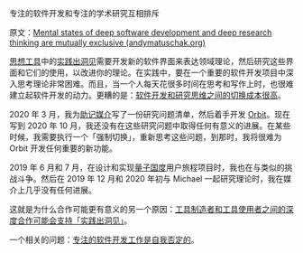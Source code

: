 专注的软件开发和专注的学术研究互相排斥

原文：[Mental states of deep software development and deep research thinking are mutually exclusive (andymatuschak.org)](https://notes.andymatuschak.org/zQCSSBGrBJazfq3tuJehkf81MsYj6du38Dof)

[思想工具](https://notes.andymatuschak.org/z5YhNc8HVKxjg9a3h3SeCyKqnNDFgiY6WGrM)中的[实践出洞见](https://notes.andymatuschak.org/z7YyAp683VNbTmDG4hx9QFpf5urwxZJpsycS6)需要开发新的软件界面来表达领域理论，然后研究这些界面和它们的使用，以改进你的理论。在实践中，要在一个重要的软件开发项目中深入思考理论非常困难。而且，当一个人每天花很多时间在思考和写作上时，也很难建立起软件开发的动力。更糟的是：[软件开发和研究思维之间的切换成本很高](https://notes.andymatuschak.org/z78pmtn8LMt6npZyHciSjVZJdp3u7sin61PzG)。

2020 年 3 月，我为[助记媒介](https://notes.andymatuschak.org/z4rRX3qwSSJRsEkdXKwH2shamgHNeRthrMLiF)写了一份研究问题清单，然后着手开发 [Orbit](https://notes.andymatuschak.org/z72ioKyd4X48WndtAsfkhnKwsD8o5PaaT384o)。现在写到 2020 年 10 月，我还没有在这些研究问题中取得任何有意义的进展。在某些时候，我需要执行一个「强制切换」，重新思考这些问题，到那时，我将很难为 Orbit 开发任何重要的新功能。

2019 年 6 月和 7 月，在设计和实现[量子国度](https://notes.andymatuschak.org/z2fBHADWa93EZTuNzuww7V3Vi587ZyZ4FHTHm)用户旅程项目时，我也在与类似的挑战斗争。然后在 2019 年 12 月和 2020 年初与 Michael 一起研究理论时，我在媒介上几乎没有任何进展。

这就是为什么合作可能更有意义的另一个原因：[工具制造者和工具使用者之间的深度合作可能会支持「实践出洞见」](https://notes.andymatuschak.org/z7PLEhbuGGhQx3o5oxpSD8oMxEHJXxZGUxBWD)。

一个相关的问题：[专注的软件开发工作是自我否定的](https://notes.andymatuschak.org/z5XqtTcnfBVUBRVFjxY2S1MqAAJDpE2ffyuZZ)。
